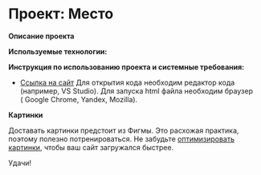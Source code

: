 # Проект: Место

**Описание проекта**

**Используемые технологии:**

**Инструкция по использованию проекта и системные требования:**
* [Ссылка на сайт]( )
Для открытия кода необходим редактор кода (например, VS Studio).
Для запуска html файла необходим браузер ( Google Chrome, Yandex, Mozilla).

**Картинки**

Доставать картинки предстоит из Фигмы. Это расхожая практика, поэтому полезно потренироваться.
Не забудьте [оптимизировать картинки](https://tinypng.com/), чтобы ваш сайт загружался быстрее.

Удачи!
